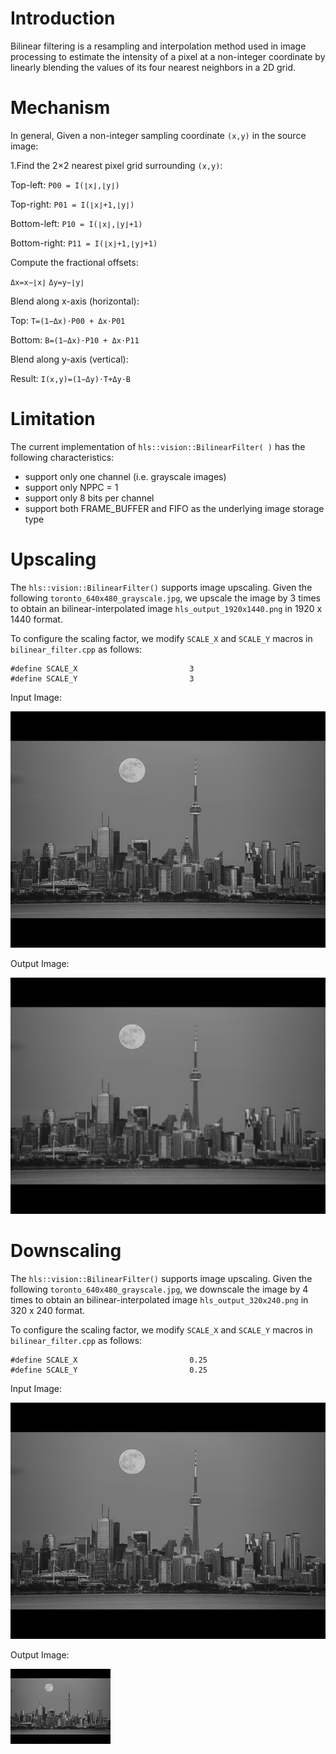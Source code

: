 # Introduction

Bilinear filtering is a resampling and interpolation method used in image processing to estimate the intensity of a pixel at a non-integer coordinate by linearly blending the values of its four nearest neighbors in a 2D grid.

# Mechanism

In general, Given a non-integer sampling coordinate `(x,y)` in the source image:

1.Find the 2×2 nearest pixel grid surrounding `(x,y)`:

Top-left: `P00 = I(⌊x⌋,⌊y⌋)`

Top-right: `P01 = I(⌊x⌋+1,⌊y⌋)`

Bottom-left: `P10 = I(⌊x⌋,⌊y⌋+1)`

Bottom-right: `P11 = I(⌊x⌋+1,⌊y⌋+1)`

Compute the fractional offsets:

`Δx=x−⌊x⌋`
`Δy=y−⌊y⌋`

Blend along x-axis (horizontal):

Top: `T=(1−Δx)⋅P00 + Δx⋅P01`

Bottom: `B=(1−Δx)⋅P10 + Δx⋅P11`​

Blend along y-axis (vertical):

Result: `I(x,y)=(1−Δy)⋅T+Δy⋅B`

# Limitation

The current implementation of `hls::vision::BilinearFilter( )` has the following characteristics:

- support only one channel (i.e. grayscale images)
- support only NPPC = 1
- support only 8 bits per channel
- support both FRAME_BUFFER and FIFO as the underlying image storage type

# Upscaling 

The `hls::vision::BilinearFilter()` supports image upscaling. Given the following `toronto_640x480_grayscale.jpg`, we upscale the image by 3 times to obtain an bilinear-interpolated image `hls_output_1920x1440.png` in 1920 x 1440 format.


To configure the scaling factor, we modify `SCALE_X` and `SCALE_Y` macros in `bilinear_filter.cpp` as follows:
```
#define SCALE_X                         3
#define SCALE_Y                         3
```

Input Image:

![toronto_640x480_grayscale.jpg](./../../media_files/test_images/toronto_640x480_grayscale.jpg)

Output Image:

![hls_output_1920x1440.png](./hls_output_1920x1440.png)


# Downscaling

The `hls::vision::BilinearFilter()` supports image upscaling. Given the following `toronto_640x480_grayscale.jpg`, we downscale the image by 4 times to obtain an bilinear-interpolated image `hls_output_320x240.png` in 320 x 240 format.

To configure the scaling factor, we modify `SCALE_X` and `SCALE_Y` macros in `bilinear_filter.cpp` as follows:
```
#define SCALE_X                         0.25
#define SCALE_Y                         0.25
```

Input Image:

![toronto_640x480_grayscale.jpg](./../../media_files/test_images/toronto_640x480_grayscale.jpg)

Output Image:

![hls_output_320x240.png](./hls_output_320x240.png)